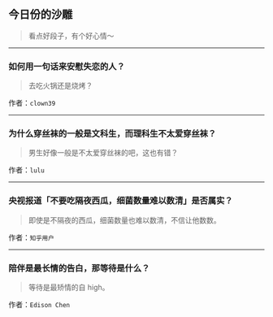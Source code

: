 ## 今日份的沙雕

> 看点好段子，有个好心情～


 
---

### 如何用一句话来安慰失恋的人？

> 去吃火锅还是烧烤？


作者：`clown39`

---

### 为什么穿丝袜的一般是文科生，而理科生不太爱穿丝袜？

> 男生好像一般是不太爱穿丝袜的吧，这也有错？


作者：`lulu`

---

### 央视报道「不要吃隔夜西瓜，细菌数量难以数清」是否属实？

> 即使是不隔夜的西瓜，细菌数量也难以数清，不信让他数数。


作者：`知乎用户`

---

### 陪伴是最长情的告白，那等待是什么？

> 等待是最矫情的自 high。


作者：`Edison Chen`